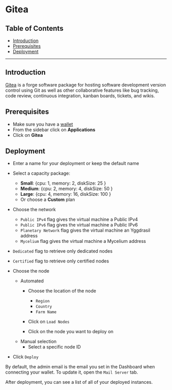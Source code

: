 <h1> Gitea </h1>

<h2>Table of Contents</h2>

- [Introduction](#introduction)
- [Prerequisites](#prerequisites)
- [Deployment](#deployment)

***

## Introduction

[Gitea](https://about.gitea.com/) is a forge software package for hosting software development version control using Git as well as other collaborative features like bug tracking, code review, continuous integration, kanban boards, tickets, and wikis.

## Prerequisites

- Make sure you have a [wallet](../wallet_connector.md)
- From the sidebar click on **Applications**
- Click on **Gitea**

## Deployment

- Enter a name for your deployment or keep the default name
- Select a capacity package:
    - **Small**: {cpu: 1, memory: 2, diskSize: 25 }
    - **Medium**: {cpu: 2, memory: 4, diskSize: 50 }
    - **Large**: {cpu: 4, memory: 16, diskSize: 100 }
    - Or choose a **Custom** plan
- Choose the network
   - `Public IPv4` flag gives the virtual machine a Public IPv4
   - `Public IPv6` flag gives the virtual machine a Public IPv6
   - `Planetary Network` flag gives the virtual machine an Yggdrasil address
   - `Mycelium` flag gives the virtual machine a Mycelium address

- `Dedicated` flag to retrieve only dedicated nodes 
- `Certified` flag to retrieve only certified nodes 
- Choose the node 
  - Automated
    - Choose the location of the node
       - `Region`
       - `Country`
       - `Farm Name`

    - Click on `Load Nodes`
    - Click on the node you want to deploy on
  - Manual selection
    - Select a specific node ID
- Click `Deploy`

By default, the admin email is the email you set in the Dashboard when connecting your wallet. To update it, open the `Mail Server` tab.

After deployment, you can see a list of all of your deployed instances.